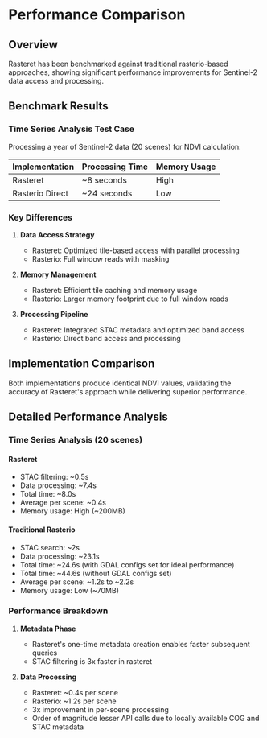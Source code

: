 # Performance Comparison

## Overview

Rasteret has been benchmarked against traditional rasterio-based approaches, showing significant performance improvements for Sentinel-2 data access and processing.

## Benchmark Results

### Time Series Analysis Test Case
Processing a year of Sentinel-2 data (20 scenes) for NDVI calculation:

| Implementation | Processing Time | Memory Usage |
|----------------|----------------|--------------|
| Rasteret | ~8 seconds | High |
| Rasterio Direct | ~24 seconds | Low |

### Key Differences

1. **Data Access Strategy**
   - Rasteret: Optimized tile-based access with parallel processing
   - Rasterio: Full window reads with masking

2. **Memory Management**
   - Rasteret: Efficient tile caching and memory usage
   - Rasterio: Larger memory footprint due to full window reads

3. **Processing Pipeline**
   - Rasteret: Integrated STAC metadata and optimized band access
   - Rasterio: Direct band access and processing

## Implementation Comparison

Both implementations produce identical NDVI values, validating the accuracy of Rasteret's approach while delivering superior performance.

## Detailed Performance Analysis

### Time Series Analysis (20 scenes)

#### Rasteret
- STAC filtering: ~0.5s
- Data processing: ~7.4s
- Total time: ~8.0s
- Average per scene: ~0.4s
- Memory usage: High (~200MB)

#### Traditional Rasterio
- STAC search: ~2s
- Data processing: ~23.1s
- Total time: ~24.6s (with GDAL configs set for ideal performance)
- Total time: ~44.6s (without GDAL configs set)
- Average per scene: ~1.2s to ~2.2s
- Memory usage: Low (~70MB)

### Performance Breakdown

1. **Metadata Phase**
   - Rasteret's one-time metadata creation enables faster subsequent queries
   - STAC filtering is 3x faster in rasteret

2. **Data Processing**
   - Rasteret: ~0.4s per scene
   - Rasterio: ~1.2s per scene
   - 3x improvement in per-scene processing
   - Order of magnitude lesser API calls due to locally available COG and STAC metadata
